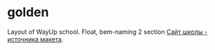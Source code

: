 # golden
Layout of WayUp school. Float, bem-naming 2 section
[Сайт школы - источника макета](https://wayup.in/).
